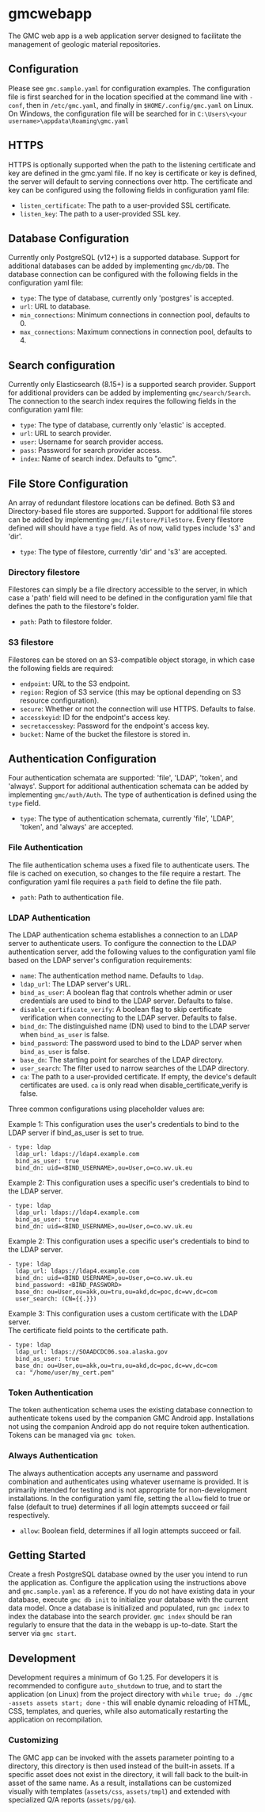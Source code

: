# gmcwebapp
The GMC web app is a web application server designed to facilitate the
management of geologic material repositories.

## Configuration
Please see `gmc.sample.yaml` for configuration examples. The configuration
file is first searched for in the location specified at the command line
with `-conf`, then in `/etc/gmc.yaml`, and finally in `$HOME/.config/gmc.yaml`
on Linux. On Windows, the configuration file will be searched for in 
`C:\Users\<your username>\appdata\Roaming\gmc.yaml`

## HTTPS
HTTPS is optionally supported when the path to the listening certificate and key
are defined in the gmc.yaml file. If no key is certificate or key is defined, 
the server will default to serving connections over http. The certificate and 
key can be configured using the following fields in configuration yaml file:

* `listen_certificate`: The path to a user-provided SSL certificate.
* `listen_key`: The path to a user-provided SSL key.

## Database Configuration
Currently only PostgreSQL (v12+) is a supported database. Support for
additional databases can be added by implementing `gmc/db/DB`. The database 
connection can be configured with the following fields in the configuration 
yaml file: 

* `type`: The type of database, currently only 'postgres' is accepted.
* `url`: URL to database.
* `min_connections`: Minimum connections in connection pool, defaults to 0.
* `max_connections`: Maximum connections in connection pool, defaults to 4. 

## Search configuration
Currently only Elasticsearch (8.15+) is a supported search provider. Support 
for additional providers can be added by implementing `gmc/search/Search`. The 
connection to the search index requires the following fields in the 
configuration yaml file:

* `type`: The type of database, currently only 'elastic' is accepted.
* `url`: URL to search provider.
* `user`: Username for search provider access.
* `pass`: Password for search provider access.
* `index`: Name of search index. Defaults to "gmc".

## File Store Configuration
An array of redundant filestore locations can be defined. Both S3 and 
Directory-based file stores are supported. Support for additional file stores 
can be added by implementing `gmc/filestore/FileStore`. Every filestore 
defined will should have a `type` field. As of now, valid types include 
's3' and 'dir'.
 
* `type`: The type of filestore, currently 'dir' and 's3' are accepted.

### Directory filestore
Filestores can simply be a file directory accessible to the server, in which 
case a 'path' field will need to be defined in the configuration yaml file 
that defines the path to the filestore's folder. 

* `path`: Path to filestore folder.

### S3 filestore
Filestores can be stored on an S3-compatible object storage, in which case the 
following fields are required: 

* `endpoint`: URL to the S3 endpoint.
* `region`: Region of S3 service (this may be optional depending on S3 
  resource configuration).
* `secure`: Whether or not the connection will use HTTPS. Defaults to false.
* `accesskeyid`: ID for the endpoint's access key.
* `secretaccesskey`: Password for the endpoint's access key.
* `bucket`: Name of the bucket the filestore is stored in.

## Authentication Configuration
Four authentication schemata are supported: 'file', 'LDAP', 'token', and 
'always'. Support for additional authentication schemata can be added by 
implementing `gmc/auth/Auth`. The type of authentication is defined using the 
`type` field.

* `type`: The type of authentication schemata, currently 'file', 'LDAP', 
  'token', and 'always' are accepted.

### File Authentication
The file authentication schema uses a fixed file to authenticate users. The
file is cached on execution, so changes to the file require a restart. The
configuration yaml file requires a `path` field to define the file path.

* `path`: Path to authentication file.

### LDAP Authentication
The LDAP authentication schema establishes a connection to an LDAP server
to authenticate users. To configure the connection to the LDAP authentication
server, add the following values to the configuration yaml file based on the
LDAP server's configuration requirements:

* `name`: The authentication method name. Defaults to `ldap`.
* `ldap_url`: The LDAP server's URL.
* `bind_as_user`: A boolean flag that controls whether admin or user credentials
  are used to bind to the LDAP server. Defaults to false.
* `disable_certificate_verify`: A boolean flag to skip certificate verification
  when connecting to the LDAP server. Defaults to false.
* `bind_dn`: The distinguished name (DN) used to bind to the LDAP server when
 `bind_as_user` is false.
* `bind_password`: The password used to bind to the LDAP server when 
  `bind_as_user`
  is false.
* `base_dn`: The starting point for searches of the LDAP directory.
* `user_search`: The filter used to narrow searches of the LDAP directory.
* `ca`: The path to a user-provided certificate. If empty, the device's default
  certificates are used. `ca` is only read when disable_certificate_verify is
  false.

Three common configurations using placeholder values are:

Example 1: This configuration uses the user's credentials to bind to the LDAP
server if bind_as_user is set to true.
```
- type: ldap
  ldap_url: ldaps://ldap4.example.com
  bind_as_user: true
  bind_dn: uid=<BIND_USERNAME>,ou=User,o=co.wv.uk.eu
```

Example 2: This configuration uses a specific user's credentials to bind to the
LDAP server.
```
- type: ldap
  ldap_url: ldaps://ldap4.example.com
  bind_as_user: true
  bind_dn: uid=<BIND_USERNAME>,ou=User,o=co.wv.uk.eu
```

Example 2: This configuration uses a specific user's credentials to bind to the
LDAP server.
```
- type: ldap
  ldap_url: ldaps://ldap4.example.com
  bind_dn: uid=<BIND_USERNAME>,ou=User,o=co.wv.uk.eu
  bind_password: <BIND_PASSWORD>
  base_dn: ou=User,ou=akk,ou=tru,ou=akd,dc=poc,dc=wv,dc=com
  user_search: (CN={{.}})
```

Example 3: This configuration uses a custom certificate with the LDAP server.  
The certificate field points to the certificate path.
```
- type: ldap
  ldap_url: ldaps://SOAADCDC06.soa.alaska.gov
  bind_as_user: true
  base_dn: ou=User,ou=akk,ou=tru,ou=akd,dc=poc,dc=wv,dc=com
  ca: "/home/user/my_cert.pem"
```

### Token Authentication
The token authentication schema uses the existing database connection to
authenticate tokens used by the companion GMC Android app. Installations
not using the companion Android app do not require token authentication.
Tokens can be managed via `gmc token`.

### Always Authentication
The always authentication accepts any username and password combination and
authenticates using whatever username is provided. It is primarily intended
for testing and is not appropriate for non-development installations. In the
configuration yaml file, setting the `allow` field to true or false (default 
to true) determines if all login attempts succeed or fail respectively.

* `allow`: Boolean field, determines if all login attempts succeed or fail. 

## Getting Started
Create a fresh PostgreSQL database owned by the user you intend to run the
application as. Configure the application using the instructions above and
`gmc.sample.yaml` as a reference. If you do not have existing data in your
database, execute `gmc db init` to initialize your database with the current
data model. Once a database is initialized and populated, run `gmc index` to 
index the database into the search provider. `gmc index` should be ran 
regularly to ensure that the data in the webapp is up-to-date. Start the 
server via `gmc start`.

## Development
Development requires a minimum of Go 1.25. For developers it
is recommended to configure `auto_shutdown` to true, and to start the
application (on Linux) from the project directory with
`while true; do ./gmc -assets assets start; done` - this will enable
dynamic reloading of HTML, CSS, templates, and queries, while also
automatically restarting the application on recompilation.

### Customizing
The GMC app can be invoked with the assets parameter pointing to a directory,
this directory is then used instead of the built-in assets. If a specific
asset does not exist in the directory, it will fall back to the built-in
asset of the same name. As a result, installations can be customized
visually with templates (`assets/css`, `assets/tmpl`) and extended with
specialized Q/A reports (`assets/pg/qa`).
